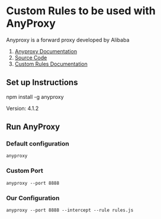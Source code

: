 # Custom Rules to be used with AnyProxy

Anyproxy is a forward proxy developed by Alibaba

1. [Anyproxy Documentation](https://anyproxy.io/en/ "Anyproxy Documentation")
2. [Source Code](https://github.com/alibaba/anyproxy "Source Code")
3. [Custom Rules Documentation](http://anyproxy.io/en/#rule-module-interface "Custom Rules Documentation")

## Set up Instructions

npm install -g anyproxy

Version: 4.1.2

## Run AnyProxy

### Default configuration 
`anyproxy`

### Custom Port
`anyproxy --port 8888`

### Our Configuration
`anyproxy --port 8888 --intercept --rule rules.js`